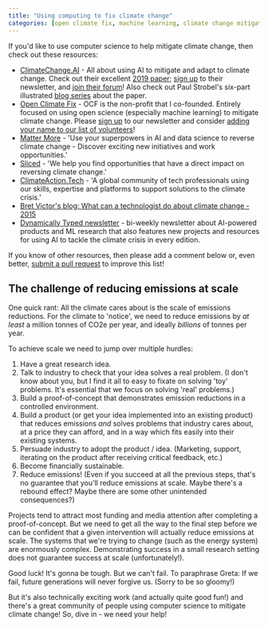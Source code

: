 ```yaml
---
title: "Using computing to fix climate change"
categories: [open climate fix, machine learning, climate change mitigation, software engineering]
---
```



If you'd like to use computer science to help mitigate climate change, then check out these resources:

* [ClimateChange.AI](http://climatechange.ai/) - All about using AI to mitigate and adapt to climate change. Check out their excellent [2019 paper](https://arxiv.org/abs/1906.05433); [sign up](https://www.climatechange.ai/mailing_list.html) to their newsletter, and [join their forum](https://forum.climatechange.ai)! Also check out Paul Strobel's six-part illustrated [blog series](https://blog.codecentric.de/en/2019/09/how-to-tackle-climate-change-with-machine-learning-electricity-systems/#post-69396) about the paper.
* [Open Climate Fix](http://openclimatefix.org) - OCF is the non-profit that I co-founded.  Entirely focused on using open science (especially machine learning) to mitigate climate change.  Please [sign up](https://eepurl.com/guCjvH) to our newsletter and consider [adding your name to our list of volunteers](https://airtable.com/shrl59GJ96csVF4WB)!
* [Matter More](https://www.mattermore.io/) - 'Use your superpowers in AI and data science to reverse climate change - Discover exciting new initiatives and work opportunities.'
* [Sliced](https://sliced.org/) - 'We help you find opportunities that have a direct impact on reversing climate change.'
* [ClimateAction.Tech](https://climateaction.tech/) - 'A global community of tech professionals using our skills, expertise and platforms to support solutions to the climate crisis.'
* [Bret Victor's blog:  What can a technologist do about climate change - 2015](http://worrydream.com/ClimateChange/#)
* [Dynamically Typed newsletter](https://dynamicallytyped.com/) - bi-weekly newsletter about AI-powered products and ML research that also features new projects and resources for using AI to tackle the climate crisis in every edition.

If you know of other resources, then please add a comment below or, even better, [submit a pull request](https://github.com/JackKelly/JackKelly.github.io/blob/master/_posts/2019-10-03-using-computing-to-fix-climate-change.md) to improve this list!


## The challenge of reducing emissions at scale

One quick rant:  All the climate cares about is the scale of emissions reductions.  For the climate to 'notice', we need to reduce emissions by _at least_ a million tonnes of CO2e per year, and ideally _billions_ of tonnes per year.

To achieve scale we need to jump over multiple hurdles:

1. Have a great research idea.
2. Talk to industry to check that your idea solves a real problem.  (I don't know about you, but I find it all to easy to fixate on solving 'toy' problems.  It's essential that we focus on solving 'real' problems.)
3. Build a proof-of-concept that demonstrates emission reductions in a controlled environment.
4. Build a product (or get your idea implemented into an existing product) that reduces emissions *and* solves problems that industry cares about, at a price they can afford, and in a way which fits easily into their existing systems.
5. Persuade industry to adopt the product / idea.  (Marketing, support, iterating on the product after receiving critical feedback, etc.)
6. Become financially  sustainable.
7. Reduce emissions!  (Even if you succeed at all the previous steps, that's no guarantee that you'll reduce emissions at scale.  Maybe there's a rebound effect?  Maybe there are some other unintended consequences?)

Projects tend to attract most funding and media attention after completing a proof-of-concept.  But we need to get all the way to the final step before we can be confident that a given intervention will actually reduce emissions at scale.  The systems that we're trying to change (such as the energy system) are enormously complex.  Demonstrating success in a small research setting does not guarantee success at scale (unfortunately!).

Good luck!  It's gonna be tough.  But we can't fail.  To paraphrase Greta:  If we fail, future generations will never forgive us.  (Sorry to be so gloomy!)

But it's also technically exciting work (and actually quite good fun!) and there's a great community of people using computer science to mitigate climate change!  So, dive in - we need your help!
